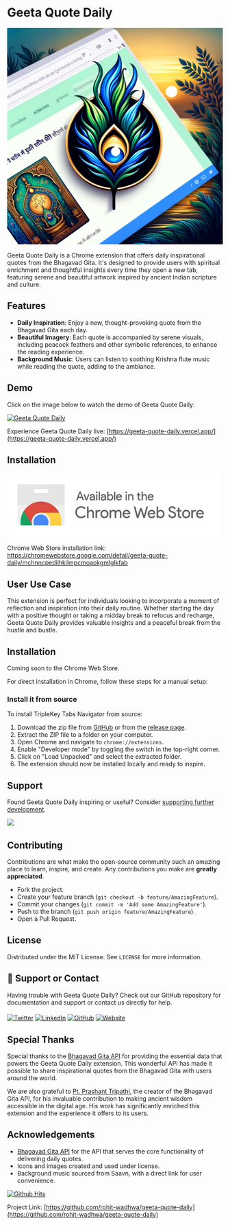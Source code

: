 # Geeta Quote Daily
![Geeta Quote Daily](images/banner.png)

Geeta Quote Daily is a Chrome extension that offers daily inspirational quotes from the Bhagavad Gita. It's designed to provide users with spiritual enrichment and thoughtful insights every time they open a new tab, featuring serene and beautiful artwork inspired by ancient Indian scripture and culture.

## Features

- **Daily Inspiration**: Enjoy a new, thought-provoking quote from the Bhagavad Gita each day.
- **Beautiful Imagery**: Each quote is accompanied by serene visuals, including peacock feathers and other symbolic references, to enhance the reading experience.
- **Background Music**: Users can listen to soothing Krishna flute music while reading the quote, adding to the ambiance.
  
## Demo

Click on the image below to watch the demo of Geeta Quote Daily:

[![Geeta Quote Daily](https://img.youtube.com/vi/1nxUlW9Slcs/0.jpg)](https://www.youtube.com/watch?v=1nxUlW9Slcs)

Experience Geeta Quote Daily live: [https://geeta-quote-daily.vercel.app/](https://geeta-quote-daily.vercel.app/)


## Installation
[![Chrome Web Store installation link](images/image.png)](https://chromewebstore.google.com/detail/geeta-quote-daily/mchnncpedilhkilmpcmoaokgmlglkfab)

Chrome Web Store installation link: https://chromewebstore.google.com/detail/geeta-quote-daily/mchnncpedilhkilmpcmoaokgmlglkfab

## User Use Case

This extension is perfect for individuals looking to incorporate a moment of reflection and inspiration into their daily routine. Whether starting the day with a positive thought or taking a midday break to refocus and recharge, Geeta Quote Daily provides valuable insights and a peaceful break from the hustle and bustle.

## Installation

Coming soon to the Chrome Web Store.

For direct installation in Chrome, follow these steps for a manual setup:

### Install it from source

To install TripleKey Tabs Navigator from source:

1. Download the zip file from [GitHub](https://github.com/rohit-wadhwa/geeta-quote-daily/archive/master.zip) or from the [release page](https://github.com/rohit-wadhwa/geeta-quote-daily/releases).
2. Extract the ZIP file to a folder on your computer.
3. Open Chrome and navigate to `chrome://extensions`.
4. Enable "Developer mode" by toggling the switch in the top-right corner.
5. Click on "Load Unpacked" and select the extracted folder.
6. The extension should now be installed locally and ready to inspire.

## Support

Found Geeta Quote Daily inspiring or useful? Consider [supporting further development](https://www.buymeacoffee.com/rohit.wadhwa).

<a href="https://www.buymeacoffee.com/rohit.wadhwa"><img src="https://img.buymeacoffee.com/button-api/?text=Buy me a coffee&emoji=&slug=rohit.wadhwa&button_colour=40DCA5&font_colour=ffffff&font_family=Cookie&outline_colour=000000&coffee_colour=FFDD00" /></a>

## Contributing

Contributions are what make the open-source community such an amazing place to learn, inspire, and create. Any contributions you make are **greatly appreciated**.

- Fork the project.
- Create your feature branch (`git checkout -b feature/AmazingFeature`).
- Commit your changes (`git commit -m 'Add some AmazingFeature'`).
- Push to the branch (`git push origin feature/AmazingFeature`).
- Open a Pull Request.

## License

Distributed under the MIT License. See `LICENSE` for more information.

## 📢 Support or Contact

Having trouble with Geeta Quote Daily? Check out our GitHub repository for documentation and support or contact us directly for help.

####
<a href="https://twitter.com/RohitWadhwa52" target="_blank"><img src="https://raw.githubusercontent.com/nakulbhati/nakulbhati/master/contain/tw.png" alt="Twitter" width="30"></a>
<a href="https://www.linkedin.com/in/rohit-wadhwa" target="_blank"><img src="https://raw.githubusercontent.com/nakulbhati/nakulbhati/master/contain/in.png" alt="LinkedIn" width="30"></a>
<a href="https://github.com/rohit-wadhwa" target="_blank"><img src="https://raw.githubusercontent.com/nakulbhati/nakulbhati/master/contain/git.png" alt="GitHub" width="30"></a>
<a href="https://about.me/rohit.wadhwa" target="_blank"><img src="https://raw.githubusercontent.com/nakulbhati/nakulbhati/master/contain/www.png" alt="Website" width="30"></a>

## Special Thanks

Special thanks to the [Bhagavad Gita API](https://bhagavadgitaapi.in/) for providing the essential data that powers the Geeta Quote Daily extension. This wonderful API has made it possible to share inspirational quotes from the Bhagavad Gita with users around the world.

We are also grateful to [Pt. Prashant Tripathi](https://github.com/ptprashanttripathi), the creator of the Bhagavad Gita API, for his invaluable contribution to making ancient wisdom accessible in the digital age. His work has significantly enriched this extension and the experience it offers to its users.

## Acknowledgements

- [Bhagavad Gita API](https://bhagavadgitaapi.in/) for the API that serves the core functionality of delivering daily quotes.
- Icons and images created and used under license.
- Background music sourced from Saavn, with a direct link for user convenience.

[![Github Hits](https://hits.sh/github.com/rohit-wadhwa/geeta-quote-daily.svg)](https://github.com/rohit-wadhwa/geeta-quote-daily/)

Project Link: [https://github.com/rohit-wadhwa/geeta-quote-daily](https://github.com/rohit-wadhwa/geeta-quote-daily)

